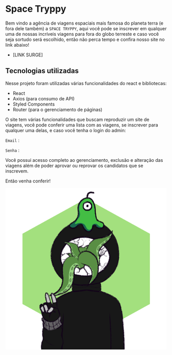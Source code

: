 # Space Tryppy

Bem vindo a agência de viagens espaciais mais famosa do planeta terra (e fora dele também) a `SPACE TRYPPY`, aqui você pode se inscrever em qualquer uma de nossas incríveis viagens para fora do globo terreste e caso você seja sortudo será escolhido, então não perca tempo e confira nosso site no link abaixo!

- [LINK SURGE]

## Tecnologias utilizadas
Nesse projeto foram utilizadas várias funcionalidades do react e bibliotecas:

- React
- Axios (para consumo de API)
- Styled Components
- Router (para o gerenciamento de páginas)

O site tem várias funcionalidades que buscam reproduzir um site de viagens, você pode conferir uma lista com as viagens, se inscrever para qualquer uma delas, e caso você tenha o login do admin:

`Email` :

`Senha` :

Você possui acesso completo ao gerenciamento, exclusão e alteração das viagens além de poder aprovar ou reprovar os candidatos que se inscrevem.

Então venha conferir!

![Logo](https://raw.githubusercontent.com/future4code/Danielle-Kensy/12902b4fb03628ded658776bf6307c9edc2a0963/quinzena9/LabeX/src/img/spacetryppy.png)
